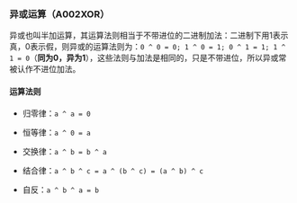 ### 异或运算（A002XOR）

异或也叫半加运算，其运算法则相当于不带进位的二进制加法：二进制下用1表示真，0表示假，则异或的运算法则为：`0 ^ 0 = 0; 1 ^ 0 = 1; 0 ^ 1 = 1; 1 ^ 1 = 0`（**同为0，异为1**），这些法则与加法是相同的，只是不带进位，所以异或常被认作不进位加法。

#### 运算法则

-   归零律：`a ^ a = 0`

-   恒等律：`a ^ 0 = a`

-   交换律：`a ^ b = b ^ a` 

-   结合律：`a ^ b ^ c = a ^ (b ^ c) = (a ^ b) ^ c`

-   自反：`a ^ b ^ a = b`
